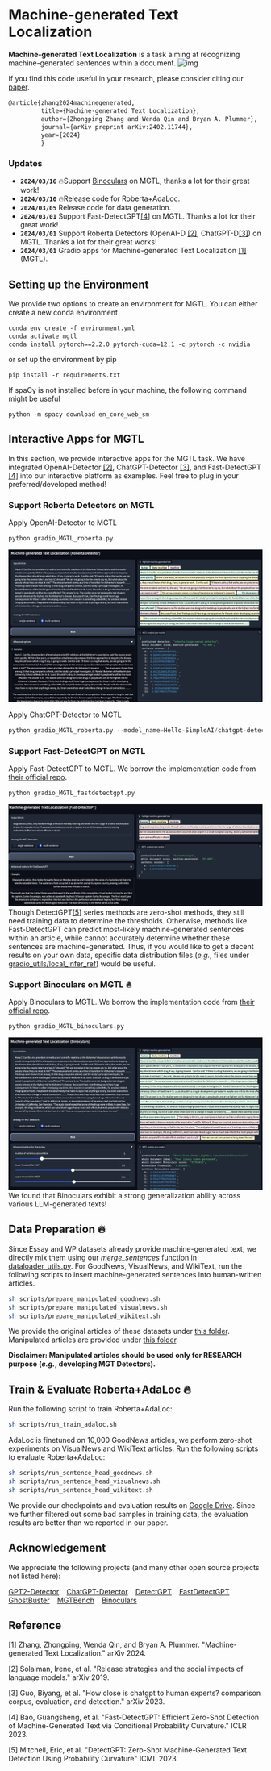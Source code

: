 # Machine-generated Text Localization


**Machine-generated Text Localization** is a task aiming at recognizing machine-generated sentences within a document.
![img](github_figures/MGTL_demo.gif)

If you find this code useful in your research, please consider citing our [paper](https://arxiv.org/pdf/2402.11744.pdf). 

    @article{zhang2024machinegenerated,
             title={Machine-generated Text Localization},
             author={Zhongping Zhang and Wenda Qin and Bryan A. Plummer},
             journal={arXiv preprint arXiv:2402.11744},
             year={2024}
             }


<!--<div style="text-align: center;">
<img src="figure_overview.png" alt="alt text" width="500" height="400" >
</div>-->




### Updates
- **`2024/03/16`** 🔥Support [Binoculars](https://github.com/ahans30/Binoculars) on MGTL, thanks a lot for their great work!
- **`2024/03/10`** 🔥Release code for Roberta+AdaLoc.
- **`2024/03/05`** Release code for data generation.
- **`2024/03/01`** Support Fast-DetectGPT[[4]](#fast_detectgpt) on MGTL. Thanks a lot for their great work!
- **`2024/03/01`** Support Roberta Detectors (OpenAI-D [[2]](#openai_d), ChatGPT-D[[3]](#chatgpt_d)) on MGTL. Thanks a lot for their great works!
- **`2024/03/01`** Gradio apps for Machine-generated Text Localization [[1]](#mgtl) (MGTL).


## Setting up the Environment
We provide two options to create an environment for MGTL. You can either create a new conda environment
```shell
conda env create -f environment.yml
conda activate mgtl
conda install pytorch==2.2.0 pytorch-cuda=12.1 -c pytorch -c nvidia
```
or set up the environment by pip
```shell
pip install -r requirements.txt
```

If spaCy is not installed before in your machine, the following command might be useful 
```shell
python -m spacy download en_core_web_sm
```

## Interactive Apps for MGTL
In this section, we provide interactive apps for the MGTL task. We have integrated OpenAI-Detector [[2]](#openai_d), 
ChatGPT-Detector [[3]](#chatgpt_d), and Fast-DetectGPT [[4]](#fast_detectgpt) into our interactive platform as examples.
Feel free to plug in your preferred/developed method!

### Support Roberta Detectors on MGTL
Apply OpenAI-Detector to MGTL
```python
python gradio_MGTL_roberta.py
```
![img](github_figures/screenshot_black_roberta_mgtl.png)

Apply ChatGPT-Detector to MGTL
```python
python gradio_MGTL_roberta.py --model_name=Hello-SimpleAI/chatgpt-detector-roberta
```

### Support Fast-DetectGPT on MGTL
Apply Fast-DetectGPT to MGTL. We borrow the implementation code from [their official repo](https://github.com/baoguangsheng/fast-detect-gpt).
```python
python gradio_MGTL_fastdetectgpt.py
```
![img](github_figures/screenshot_black_fastdetectgpt_mgtl.png)
Though DetectGPT[[5]](#detectgpt) series methods are zero-shot methods, they still need training data to determine 
the thresholds. Otherwise, methods like Fast-DetectGPT can predict most-likely machine-generated sentences within an article, while cannot 
accurately determine whether these sentences are machine-generated. Thus, if you would like to get a decent results on 
your own data, specific data distribution files (*e.g.*, files under [gradio_utils/local_infer_ref](gradio_utils/local_infer_ref)) 
would be useful.

### Support Binoculars on MGTL 🔥
Apply Binoculars to MGTL. We borrow the implementation code from [their official repo](https://github.com/ahans30/Binoculars).
```python
python gradio_MGTL_binoculars.py
```
![img](github_figures/screenshot_black_binoculars_mgtl.png)
We found that Binoculars exhibit a strong generalization ability across various LLM-generated texts!

## Data Preparation 🔥

Since Essay and WP datasets already provide machine-generated text, we directly mix them using our *merge_sentences* 
function in [dataloader_utils.py](dataloaders/dataloader_utils.py). For GoodNews, VisualNews, and WikiText, run the 
following scripts to insert machine-generated sentences into human-written articles.    
```sh
sh scripts/prepare_manipulated_goodnews.sh
sh scripts/prepare_manipulated_visualnews.sh
sh scripts/prepare_manipulated_wikitext.sh
```
We provide the original articles of these datasets under [this folder](https://drive.google.com/drive/folders/1KmtlbHlwp2piuZIKx-HVKO3N2dRAQFjY?usp=sharing).
Manipulated articles are provided under [this folder](https://drive.google.com/drive/folders/18FryMm6cH5-r4YUMHXQg8gfnEpexMYPR?usp=sharing).

**Disclaimer: Manipulated articles should be used only for RESEARCH purpose (*e.g.*, developing MGT Detectors).**

## Train & Evaluate Roberta+AdaLoc 🔥
Run the following script to train Roberta+AdaLoc:
```sh
sh scripts/run_train_adaloc.sh
```
AdaLoc is finetuned on 10,000 GoodNews articles, we perform zero-shot experiments on VisualNews and WikiText articles.
Run the following scripts to evaluate Roberta+AdaLoc:
```sh
sh scripts/run_sentence_head_goodnews.sh
sh scripts/run_sentence_head_visualnews.sh
sh scripts/run_sentence_head_wikitext.sh
```
We provide our checkpoints and evaluation results on [Google Drive](https://drive.google.com/drive/folders/1D8qYcVoYgwNG7IzadF01W3eyPiuPRnY6?usp=sharing). Since we further filtered out some bad samples in training data, 
the evaluation results are better than we reported in our paper.




## Acknowledgement
We appreciate the following projects (and many other open source projects not listed here): 

[GPT2-Detector](https://openai-openai-detector.hf.space) &#8194;
[ChatGPT-Detector](https://github.com/Hello-SimpleAI/chatgpt-comparison-detection) &#8194; 
[DetectGPT](https://github.com/eric-mitchell/detect-gpt) &#8194; 
[FastDetectGPT](https://github.com/baoguangsheng/fast-detect-gpt) &#8194; 
[GhostBuster](https://github.com/vivek3141/ghostbuster) &#8194;
[MGTBench](https://github.com/xinleihe/MGTBench) &#8194;
[Binoculars](https://github.com/ahans30/Binoculars) &#8194;

## Reference 
<a id="mgtl">[1]</a>
Zhang, Zhongping, Wenda Qin, and Bryan A. Plummer. "Machine-generated Text Localization." arXiv 2024. 

<a id="openai_d">[2]</a>
Solaiman, Irene, et al. "Release strategies and the social impacts of language models." arXiv 2019.

<a id="chatgpt_d">[3]</a>
Guo, Biyang, et al. "How close is chatgpt to human experts? comparison corpus, evaluation, and detection." arXiv 2023.

<a id="fast_detectgpt">[4]</a>
Bao, Guangsheng, et al. "Fast-DetectGPT: Efficient Zero-Shot Detection of Machine-Generated Text via Conditional Probability Curvature." ICLR 2023.

<a id="detectgpt">[5]</a>
Mitchell, Eric, et al. "DetectGPT: Zero-Shot Machine-Generated Text Detection Using Probability Curvature" ICML 2023.

